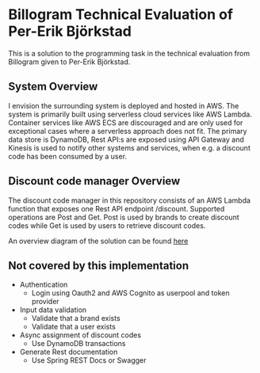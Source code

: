 # Billogram Technical Evaluation of Per-Erik Björkstad

This is a solution to the programming task in the technical evaluation from Billogram given
to Per-Erik Björkstad.

## System Overview
I envision the surrounding system is deployed and hosted in AWS. The system is
primarily built using serverless cloud services like AWS Lambda. Container services
like AWS ECS are discouraged and are only used for exceptional cases where a serverless
approach does not fit. The primary data store is DynamoDB, Rest API:s are exposed using
API Gateway and Kinesis is used to notify other systems and services, when e.g. a discount
code has been consumed by a user.

## Discount code manager Overview

The discount code manager in this repository consists of an AWS Lambda function that exposes
one Rest API endpoint /discount. Supported operations are Post and Get. Post is used by brands
to create discount codes while Get is used by users to retrieve discount codes.

An overview diagram of the solution can be found [here](https://drive.google.com/file/d/1zpTIJVYaNdUyAUGVwWk_PpxIjzIFDIe_/) 

## Not covered by this implementation

* Authentication
  - Login using Oauth2 and AWS Cognito as userpool and token provider
* Input data validation
  - Validate that a brand exists
  - Validate that a user exists
* Async assignment of discount codes
  - Use DynamoDB transactions
* Generate Rest documentation
  - Use Spring REST Docs or Swagger
